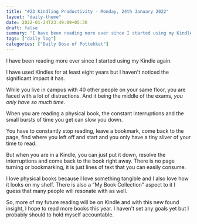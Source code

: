 ```yaml
---
title: "#23 Kindling Productivity - Monday, 24th January 2022"
layout: "daily-theme"
date: 2022-01-24T23:49:09+05:30
draft: false
summary: "I have been reading more ever since I started using my Kindle again."
tags: ["daily log"]
categories: ["Daily Dose of Pottekkat"]
---
```


I have been reading more ever since I started using my Kindle again.

I have used Kindles for at least eight years but I haven't noticed the significant impact it has.

While you live in campus with 40 other people on your same floor, you are faced with a lot of distractions. And it being the middle of the exams, _you only have so much time_.

When you are reading a physical book, the constant interruptions and the small bursts of time you get can slow you down.

You have to constantly stop reading, leave a bookmark, come back to the page, find where you left off and start and you only have a tiny sliver of your time to read.

But when you are in a Kindle, you can just put it down, resolve the interruptions and come back to the book right away. There is no page turning or bookmarking, it is just lines of text that you can easily consume.

I love physical books because I love something tangible and I also love how it looks on my shelf. There is also a "My Book Collection" aspect to it I guess that many people will resonate with as well.

So, more of my future reading will be on Kindle and with this new found insight, I hope to read more books this year. I haven't set any goals yet but I probably should to hold myself accountable.
